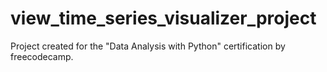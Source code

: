 # view_time_series_visualizer_project
Project created for the "Data Analysis with Python" certification by freecodecamp.
